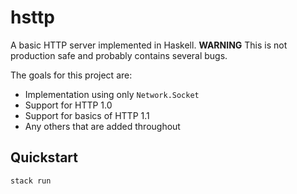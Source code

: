 # hsttp

A basic HTTP server implemented in Haskell.
**WARNING** This is not production safe and probably contains several bugs.

The goals for this project are:
- Implementation using only `Network.Socket`
- Support for HTTP 1.0
- Support for basics of HTTP 1.1
- Any others that are added throughout

## Quickstart
```
stack run
```
